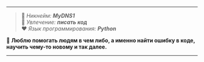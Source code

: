 ***
> 👤 *Никнейм:* ***MyDNS1***  
> 👀 *Увлечение:* ***писать код***  
> ❤️ *Язык программирования:* ***Python***

💫 **Люблю помогать людям в чем либо, а именно найти ошибку в коде, научить чему-то новому и так далее.**
***
